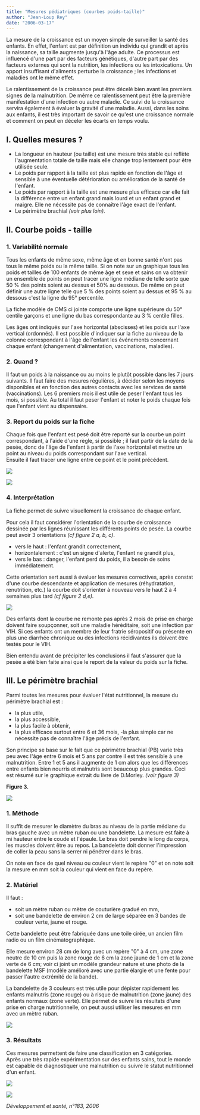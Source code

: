 ```yaml
---
title: "Mesures pédiatriques (courbes poids-taille)"
author: "Jean-Loup Rey"
date: "2006-03-17"
---
```


<div class="teaser"><p>La mesure de la croissance est un moyen simple de surveiller la santé des enfants. En effet, l'enfant est par définition un individu qui grandit et après la naissance, sa taille augmente jusqu'à l'âge adulte. Ce processus est influencé d'une part par des facteurs génétiques, d'autre part par des facteurs externes qui sont la nutrition, les infections ou les intoxications. Un apport insuffisant d'aliments perturbe la croissance ; les infections et maladies ont le même effet.</p>
<p>Le ralentissement de la croissance peut être décelé bien avant les premiers signes de la malnutrition. De même ce ralentissement peut être la première manifestation d'une infection ou autre maladie. Ce suivi de la croissance servira également à évaluer la gravité d'une maladie. Aussi, dans les soins aux enfants, il est très important de savoir ce qu'est une croissance normale et comment on peut en déceler les écarts en temps voulu.</p></div>

## I. Quelles mesures ?

*   La longueur en hauteur (ou taille) est une mesure très stable qui reflète l'augmentation totale de taille mais elle change trop lentement pour être utilisée seule.  
*   Le poids par rapport à la taille est plus rapi­de en fonction de l'âge et sensible à une éven­tuelle détérioration ou amélioration de la santé de l'enfant.  
*   Le poids par rapport à la taille est une mesu­re plus efficace car elle fait la différence entre un enfant grand mais lourd et un enfant grand et maigre. Elle ne nécessite pas de connaître l'âge exact de l'enfant.  
*   Le périmètre brachial _(voir plus loin)._

## II. Courbe poids - taille

### 1. Variabilité normale

Tous les enfants de même sexe, même âge et en bonne santé n'ont pas tous le même poids ou la même taille. Si on note sur un graphique tous les poids et tailles de 100 enfants de même âge et sexe et sains on va obtenir un ensemble de points on peut tracer une ligne médiane de telle sorte que 50 % des points soient au dessus et 50% au dessous. De même on peut définir une autre ligne telle que 5 % des points soient au dessus et 95 % au dessous c'est la ligne du 95° percentile.

La fiche modèle de OMS ci jointe comporte une ligne supérieure du 50° centile garçons et une ligne du bas correspondante au 3 % centile filles.

Les âges ont indiqués sur l'axe horizontal (abs­cisses) et les poids sur l'axe vertical (ordonnés). Il est possible d'indiquer sur la fiche au niveau de la colonne correspondant à l'âge de l'enfant les événements concernant chaque enfant (change­ment d'alimentation, vaccinations, maladies).

### 2. Quand ?

Il faut un poids à la naissance ou au moins le plutôt possible dans les 7 jours suivants. Il faut faire des mesures régulières, à décider selon les moyens disponibles et en fonction des autres contacts avec les services de santé (vaccinations). Les 6 premiers mois il est utile de peser l'en­fant tous les mois, si possible. Au total il faut peser l'enfant et noter le poids chaque fois que l'enfant vient au dispensaire.

### 3. Report du poids sur la fiche

Chaque fois que l'enfant est pesé doit être reporté sur la courbe un point correspondant, à l'aide d'une règle, si possible ; il faut partir de la date de la pesée, donc de l'âge de l'enfant à partir de l'axe horizontal et mettre un point au niveau du poids correspondant sur l'axe vertical.  
Ensuite il faut tracer une ligne entre ce point et le point précédent.


![](image002-15.jpg)



![](image002.jpg)


### 4. Interprétation

La fiche permet de suivre visuellement la croissance de chaque enfant.

Pour cela il faut considérer l'orientation de la courbe de croissance dessinée par les lignes réunissant les différents points de pesée. La courbe peut avoir 3 orientations _(cf figure 2 a, b, c)_.

*   vers le haut : l'enfant grandit correctement,
*   horizontalement : c'est un signe d'alerte, l'enfant ne grandit plus,
*   vers le bas : danger, l'enfant perd du poids, il a besoin de soins immédiatement.

Cette orientation sert aussi à évaluer les mesures correctives, après constat d'une cour­be descendante et application de mesures (réhydratation, renutrition, etc.) la courbe doit s'orienter à nouveau vers le haut 2 à 4 semaines plus tard _(cf figure 2 d,e)._


![](image004-12.jpg)


Des enfants dont la courbe ne remonte pas après 2 mois de prise en charge doivent faire soupçonner, soit une maladie héréditaire, soit une infection par VIH. Si ces enfants ont un membre de leur fratrie séropositif ou présente en plus une diarrhée chronique ou des infec­tions récidivantes ils doivent être testés pour le VIH.

Bien entendu avant de précipiter les conclu­sions il faut s'assurer que la pesée a été bien faite ainsi que le report de la valeur du poids sur la fiche.

## III. Le périmètre brachial

Parmi toutes les mesures pour évaluer l'état nutritionnel, la mesure du périmètre brachial est :

*   la plus utile,
*   la plus accessible,
*   la plus facile à obtenir,
*   la plus efficace surtout entre 6 et 36 mois, -la plus simple car ne nécessite pas de connaître l'âge précis de l'enfant.

Son principe se base sur le fait que ce péri­mètre brachial (PB) varie très peu avec l'âge entre 6 mois et 5 ans par contre il est très sen­sible à une malnutrition. Entre 1 et 5 ans il augmente de 1 cm alors que les différences entre enfants bien nourris et malnutris sont beaucoup plus grandes. Ceci est résumé sur le graphique extrait du livre de D.Morley. _(voir figure 3)_

**Figure 3.**


![](image006-5.jpg)


### 1. Méthode

Il suffit de mesurer le diamètre du bras au niveau de la partie médiane du bras gauche avec un mètre ruban ou une bandelette. La mesure est faite à mi hauteur entre le coude et l'épaule. Le bras doit pendre le long du corps, les muscles doivent être au repos. La bandelette doit donner l'impression de coller la peau sans la serrer ni pénétrer dans le bras.

On note en face de quel niveau ou couleur vient le repère "0" et on note soit la mesure en mm soit la couleur qui vient en face du repère.

### 2. Matériel

Il faut :

*   soit un mètre ruban ou mètre de couturière gradué en mm,
*   soit une bandelette de environ 2 cm de large séparée en 3 bandes de couleur verte, jaune et rouge.

Cette bandelette peut être fabriquée dans une toile cirée, un ancien film radio ou un film cinématographique.

Elle mesure environ 28 cm de long avec un repère "0" à 4 cm, une zone neutre de 10 cm puis la zone rouge de 6 cm la zone jaune de 1 cm et la zone verte de 6 cm; voir ci joint un modèle grandeur nature et une photo de la bandelette MSF (modèle amélioré avec une partie élargie et une fente pour passer l'autre extrémité de la bande).

La bandelette de 3 couleurs est très utile pour dépister rapidement les enfants malnutris (zone rouge) ou à risque de malnutrition (zone jaune) des enfants normaux (zone verte). Elle permet de suivre les résultats d'une prise en charge nutritionnelle, on peut aussi utiliser les mesures en mm avec un mètre ruban.


![](image006.jpg)


### **3. Résultats**

Ces mesures permettent de faire une classifi­cation en 3 catégories.  
Après une très rapide expérimentation sur des enfants sains, tout le monde est capable de diagnostiquer une malnutrition ou suivre le statut nutritionnel d'un enfant.


![](image008-0.jpg)



![](image008.jpg)


_Développement et santé, n°183, 2006_